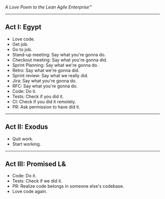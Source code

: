 _A Love Poem to the Lean Agile Enterprise™_

---

## Act I: Egypt

- Love code.
- Get job.
- Go to job.
- Stand-up meeting: Say what you're gonna do.
- Checkout meeting: Say what you're gonna did.
- Sprint Planning: Say what we're gonna do.
- Retro: Say what we're gonna did.
- Sprint review: Say what we really did.
- Jira: Say what you're gonna do.
- RFC: Say what you're gonna do.
- Code: Do it.
- Tests: Check if you did it.
- CI: Check if you did it remotely.
- PR: Ask permission to have did it.

---

## Act II: Exodus

- Quit work.
- Start working.

---

## Act III: Promised L&

- Code: Do it.
- Tests: Check if we did it.
- PR: Realize code belongs in someone else's codebase.
- Love code again.
